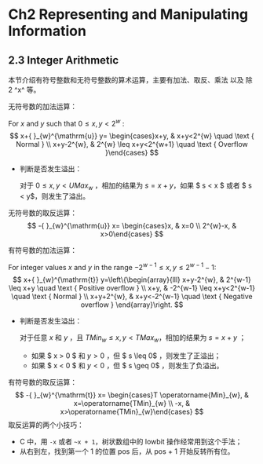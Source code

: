 # Ch2 Representing and Manipulating Information

## 2.3 Integer Arithmetic

本节介绍有符号整数和无符号整数的算术运算，主要有加法、取反、乘法 以及 除 2 ^x^ 等。

  

无符号数的加法运算：

For $x$ and $y$ such that $0 \leq x, y<2^{w}$ :
$$
x+{ }_{w}^{\mathrm{u}} y= \begin{cases}x+y, & x+y<2^{w} \quad \text { Normal } \\ x+y-2^{w}, & 2^{w} \leq x+y<2^{w+1} \quad \text { Overflow }\end{cases}
$$

* 判断是否发生溢出：

    对于 $0 \leq x, y<UMax_{w}$ ，相加的结果为 $s = x + y$，如果 $ s < x $ 或者 $ s < y$，则发生了溢出。



无符号数的取反运算：
$$
-{ }_{w}^{\mathrm{u}} x= \begin{cases}x, & x=0 \\ 2^{w}-x, & x>0\end{cases}
$$


有符号数的加法运算：

For integer values $x$ and $y$ in the range $-2^{w-1} \leq x, y \leq 2^{w-1}-1:$ 
$$
x+{ }_{w}^{\mathrm{t}} y=\left\{\begin{array}{lll}
x+y-2^{w}, & 2^{w-1} \leq x+y \quad \text { Positive overflow } \\
x+y, & -2^{w-1} \leq x+y<2^{w-1} \quad \text { Normal } \\
x+y+2^{w}, & x+y<-2^{w-1} \quad \text { Negative overflow }
\end{array}\right.
$$


* 判断是否发生溢出：

    对于任意 $x$ 和 $y$ ，且 $TMin_{w} \leq x, y<TMax_{w}$，相加的结果为 $s = x + y$ ；

    * 如果 $ x > 0 $   和 $y > 0$ ，但 $ s \leq 0$ ，则发生了正溢出；
    * 如果 $ x < 0 $   和 $y < 0$ ，但 $ s \geq 0$ ，则发生了负溢出。



有符号数的取反运算：
$$
-{ }_{w}^{\mathrm{t}} x= \begin{cases}T \operatorname{Min}_{w}, & x=\operatorname{TMin}_{w} \\ -x, & x>\operatorname{TMin}_{w}\end{cases}
$$
取反运算的两个小技巧：

* C 中，用 `-x` 或者 `~x + 1`，树状数组中的 lowbit 操作经常用到这个手法；
* 从右到左，找到第一个 1 的位置 pos 后，从 pos + 1 开始反转所有位。





